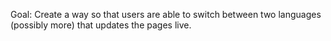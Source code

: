 Goal: Create a way so that users are able to switch between two languages (possibly more) that updates the pages live.
